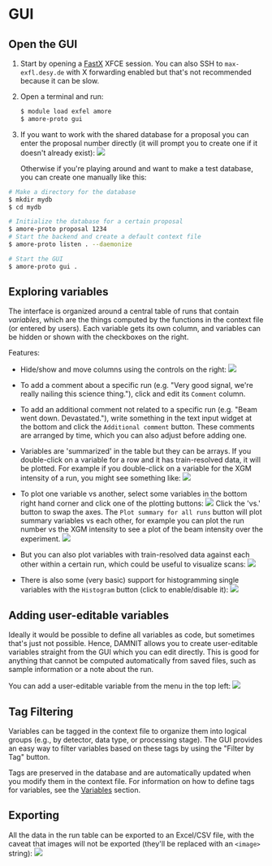 # GUI

## Open the GUI
1. Start by opening a [FastX](https://max-exfl-display.desy.de:3389) XFCE
   session. You can also SSH to `max-exfl.desy.de` with X forwarding enabled
   but that's not recommended because it can be slow.
2. Open a terminal and run:
   ```bash
   $ module load exfel amore
   $ amore-proto gui
   ```
3. If you want to work with the shared database for a proposal you can enter the
   proposal number directly (it will prompt you to create one if it doesn't
   already exist):
   ![](static/damnit-open-by-proposal.gif)

   Otherwise if you're playing around and want to make a test database, you can
   create one manually like this:

```bash
# Make a directory for the database
$ mkdir mydb
$ cd mydb

# Initialize the database for a certain proposal
$ amore-proto proposal 1234
# Start the backend and create a default context file
$ amore-proto listen . --daemonize

# Start the GUI
$ amore-proto gui .
```

## Exploring variables
The interface is organized around a central table of runs that contain
*variables*, which are the things computed by the functions in the context file
(or entered by users). Each variable gets its own column, and variables can be
hidden or shown with the checkboxes on the right.

Features:

- Hide/show and move columns using the controls on the right:
  ![](static/columns.gif)
- To add a comment about a specific run (e.g. "Very good signal, we're really
  nailing this science thing."), click and edit its `Comment` column.
- To add an additional comment not related to a specific run (e.g. "Beam went
  down. Devastated."), write something in the text input widget at the bottom
  and click the `Additional comment` button. These comments are arranged by
  time, which you can also adjust before adding one.
- Variables are 'summarized' in the table but they can be arrays. If you
  double-click on a variable for a row and it has train-resolved data, it will
  be plotted. For example if you double-click on a variable for the XGM
  intensity of a run, you might see something like:
  ![](static/inspect-arrays.png)

- To plot one variable vs another, select some variables in the bottom right
  hand corner and click one of the plotting buttons:
  ![](static/plotting-controls.png)
  Click the 'vs.' button to swap the axes. The `Plot summary for all runs`
  button will plot summary variables vs each other, for example you can plot the
  run number vs the XGM intensity to see a plot of the beam intensity over the
  experiment.
  ![](static/plot-summaries.png)

- But you can also plot variables with train-resolved data against each other
  within a certain run, which could be useful to visualize scans:
  ![](static/plot-for-selected-runs.gif)
- There is also some (very basic) support for histogramming single variables
  with the `Histogram` button (click to enable/disable it):
  ![](static/histogramming.gif)

## Adding user-editable variables
Ideally it would be possible to define all variables as code, but sometimes
that's just not possible. Hence, DAMNIT allows you to create user-editable
variables straight from the GUI which you can edit directly. This is good for
anything that cannot be computed automatically from saved files, such as sample
information or a note about the run.

You can add a user-editable variable from the menu in the top left:
![](static/user-editable-variables.gif)

## Tag Filtering
Variables can be tagged in the context file to organize them into logical groups
(e.g., by detector, data type, or processing stage). The GUI provides an easy
way to filter variables based on these tags by using the "Filter by Tag" button.

Tags are preserved in the database and are automatically updated when you modify
them in the context file. For information on how to define tags for variables,
see the [Variables](backend.md#variables) section.

## Exporting
All the data in the run table can be exported to an Excel/CSV file, with the
caveat that images will not be exported (they'll be replaced with an `<image>`
string):
![](static/export.gif)
